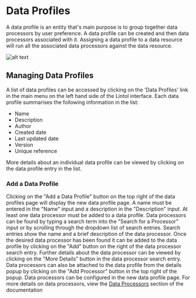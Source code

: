 # Data Profiles

A data profile is an entity that's main purpose is to group together data processors by user preference. A data profile can be created and then data processors associated with it. Assigning a data profile to a data resource will run all the associated data processors against the data resource.

![alt text](dps.png "A data profile containing data processors associated with a data resource")

## Managing Data Profiles
A list of data profiles can be accessed by clicking on the 'Data Profiles' link in the main menu on the left hand side of the Lintol interface. Each data profile summarises the following information in the list:

- Name
- Description
- Author
- Created date
- Last updated date
- Version
- Unique reference

More details about an individual data profile can be viewed by clicking on the data profile entry in the list.

### Add a Data Profile

Clicking on the "Add a Data Profile" button on the top right of the data profiles page will display the new data profile page. A name must be entered in the "Name" input and a description in the "Description" input. At least one data processor must be added to a data profile. Data processors can be found by typing a search term into the "Search for a Processor" input or by scrolling through the dropdown list of search entries. Search entries show the name and a brief description of the data processor. Once the desired data processor has been found it can be added to the data profile by clicking on the "Add" button on the right of the data processor search entry. Further details about the data processor can be viewed by clicking on the "More Details" button in the data processor search entry. Data processors can also be attached to the data profile from the details popup by clicking on the "Add Processor" button in the top right of the popup. Data processors can be configured in the new data profile page. For more details on data processors, view the [Data Processors](#data-processors) section of the documentation
